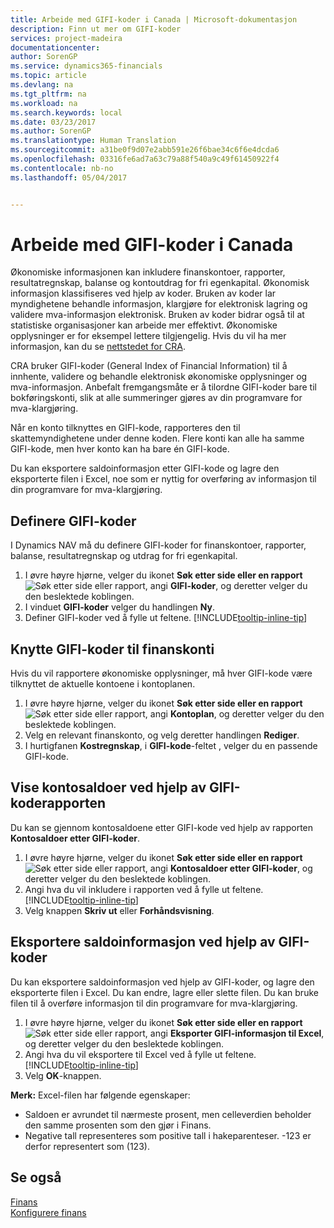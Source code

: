 ```yaml
---
title: Arbeide med GIFI-koder i Canada | Microsoft-dokumentasjon
description: Finn ut mer om GIFI-koder
services: project-madeira
documentationcenter: 
author: SorenGP
ms.service: dynamics365-financials
ms.topic: article
ms.devlang: na
ms.tgt_pltfrm: na
ms.workload: na
ms.search.keywords: local
ms.date: 03/23/2017
ms.author: SorenGP
ms.translationtype: Human Translation
ms.sourcegitcommit: a31be0f9d07e2abb591e26f6bae34c6f6e4dcda6
ms.openlocfilehash: 03316fe6ad7a63c79a88f540a9c49f61450922f4
ms.contentlocale: nb-no
ms.lasthandoff: 05/04/2017


---
```

# <a name="how-to-work-with-gifi-codes-in-canada"></a>Arbeide med GIFI-koder i Canada
Økonomiske informasjonen kan inkludere finanskontoer, rapporter, resultatregnskap, balanse og kontoutdrag for fri egenkapital. Økonomisk informasjon klassifiseres ved hjelp av koder. Bruken av koder lar myndighetene behandle informasjon, klargjøre for elektronisk lagring og validere mva-informasjon elektronisk. Bruken av koder bidrar også til at statistiske organisasjoner kan arbeide mer effektivt. Økonomiske opplysninger er for eksempel lettere tilgjengelig. Hvis du vil ha mer informasjon, kan du se [nettstedet for CRA](http://www.cra-arc.gc.ca/).

CRA bruker GIFI-koder (General Index of Financial Information) til å innhente, validere og behandle elektronisk økonomiske opplysninger og mva-informasjon. Anbefalt fremgangsmåte er å tilordne GIFI-koder bare til bokføringskonti, slik at alle summeringer gjøres av din programvare for mva-klargjøring.

Når en konto tilknyttes en GIFI-kode, rapporteres den til skattemyndighetene under denne koden. Flere konti kan alle ha samme GIFI-kode, men hver konto kan ha bare én GIFI-kode.

Du kan eksportere saldoinformasjon etter GIFI-kode og lagre den eksporterte filen i Excel, noe som er nyttig for overføring av informasjon til din programvare for mva-klargjøring.

## <a name="to-set-up-gifi-codes"></a>Definere GIFI-koder
I Dynamics NAV må du definere GIFI-koder for finanskontoer, rapporter, balanse, resultatregnskap og utdrag for fri egenkapital.

1. I øvre høyre hjørne, velger du ikonet **Søk etter side eller en rapport** ![Søk etter side eller rapport](media/ui-search/search_small.png "ikonet Søk etter side eller rapport"), angi **GIFI-koder**, og deretter velger du den beslektede koblingen.
2. I vinduet **GIFI-koder** velger du handlingen **Ny**.
3. Definer GIFI-koder ved å fylle ut feltene. [!INCLUDE[tooltip-inline-tip](includes/tooltip-inline-tip_md.md)]

## <a name="to-associate-gifi-codes-with-gl-accounts"></a>Knytte GIFI-koder til finanskonti
Hvis du vil rapportere økonomiske opplysninger, må hver GIFI-kode være tilknyttet de aktuelle kontoene i kontoplanen.

1. I øvre høyre hjørne, velger du ikonet **Søk etter side eller en rapport** ![Søk etter side eller rapport](media/ui-search/search_small.png "ikonet Søk etter side eller rapport"), angi **Kontoplan**, og deretter velger du den beslektede koblingen.
2. Velg en relevant finanskonto, og velg deretter handlingen **Rediger**.
3. I hurtigfanen **Kostregnskap**, i **GIFI-kode**-feltet , velger du en passende GIFI-kode.

## <a name="to-view-account-balances-using-the-gifi-code-report"></a>Vise kontosaldoer ved hjelp av GIFI-koderapporten
Du kan se gjennom kontosaldoene etter GIFI-kode ved hjelp av rapporten **Kontosaldoer etter GIFI-koder**.

1. I øvre høyre hjørne, velger du ikonet **Søk etter side eller en rapport** ![Søk etter side eller rapport](media/ui-search/search_small.png "ikonet Søk etter side eller rapport"), angi **Kontosaldoer etter GIFI-koder**, og deretter velger du den beslektede koblingen.
2. Angi hva du vil inkludere i rapporten ved å fylle ut feltene. [!INCLUDE[tooltip-inline-tip](includes/tooltip-inline-tip_md.md)]
3. Velg knappen **Skriv ut** eller **Forhåndsvisning**.

## <a name="to-export-balance-information-using-gifi-codes"></a>Eksportere saldoinformasjon ved hjelp av GIFI-koder
Du kan eksportere saldoinformasjon ved hjelp av GIFI-koder, og lagre den eksporterte filen i Excel. Du kan endre, lagre eller slette filen. Du kan bruke filen til å overføre informasjon til din programvare for mva-klargjøring.

1. I øvre høyre hjørne, velger du ikonet **Søk etter side eller en rapport** ![Søk etter side eller rapport](media/ui-search/search_small.png "ikonet Søk etter side eller rapport"), angi **Eksporter GIFI-informasjon til Excel**, og deretter velger du den beslektede koblingen.
2. Angi hva du vil eksportere til Excel ved å fylle ut feltene. [!INCLUDE[tooltip-inline-tip](includes/tooltip-inline-tip_md.md)]
3. Velg **OK**-knappen.

**Merk:** Excel-filen har følgende egenskaper:

* Saldoen er avrundet til nærmeste prosent, men celleverdien beholder den samme prosenten som den gjør i Finans.
* Negative tall representeres som positive tall i hakeparenteser. -123 er derfor representert som (123).

## <a name="see-also"></a>Se også
[Finans](finance.md)   
[Konfigurere finans](finance-setup-finance.md)

